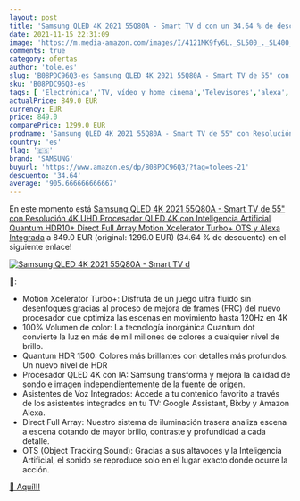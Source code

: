 ```yaml
---
layout: post
title: 'Samsung QLED 4K 2021 55Q80A - Smart TV d con un 34.64 % de descuento'
date: 2021-11-15 22:31:09
image: 'https://m.media-amazon.com/images/I/4121MK9fy6L._SL500_._SL400_.jpg'
comments: true
category: ofertas
author: 'tole.es'
slug: 'B08PDC96Q3-es Samsung QLED 4K 2021 55Q80A - Smart TV de 55" con...'
sku: 'B08PDC96Q3-es'
tags: [ 'Electrónica','TV, vídeo y home cinema','Televisores','alexa','samsung', ]
actualPrice: 849.0 EUR
currency: EUR
price: 849.0
comparePrice: 1299.0 EUR
prodname: 'Samsung QLED 4K 2021 55Q80A - Smart TV de 55" con Resolución 4K UHD  Procesador QLED 4K con Inteligencia Artificial  Quantum HDR10+  Direct Full Array  Motion Xcelerator Turbo+  OTS y Alexa Integrada'
country: 'es'
flag: '🇪🇸'
brand: 'SAMSUNG'
buyurl: 'https://www.amazon.es/dp/B08PDC96Q3/?tag=tolees-21'
descuento: '34.64'
average: '905.666666666667'
---
```


En este momento está [Samsung QLED 4K 2021 55Q80A - Smart TV de 55" con Resolución 4K UHD  Procesador QLED 4K con Inteligencia Artificial  Quantum HDR10+  Direct Full Array  Motion Xcelerator Turbo+  OTS y Alexa Integrada](https://www.amazon.es/dp/B08PDC96Q3/?tag=tolees-21) a 849.0 EUR (original: 1299.0 EUR) (34.64 %  de descuento) en el siguiente enlace!

[![Samsung QLED 4K 2021 55Q80A - Smart TV d](https://m.media-amazon.com/images/I/4121MK9fy6L._SL500_._SL400_.jpg)](https://www.amazon.es/dp/B08PDC96Q3/?tag=tolees-21)

🔎:

- Motion Xcelerator Turbo+: Disfruta de un juego ultra fluido sin desenfoques gracias al proceso de mejora de frames (FRC) del nuevo procesador que optimiza las escenas en movimiento hasta 120Hz en 4K
- 100% Volumen de color: La tecnología inorgánica Quantum dot convierte la luz en más de mil millones de colores a cualquier nivel de brillo.
- Quantum HDR 1500: Colores más brillantes con detalles más profundos. Un nuevo nivel de HDR
- Procesador QLED 4K con IA: Samsung transforma y mejora la calidad de sondo e imagen independientemente de la fuente de origen.
- Asistentes de Voz Integrados: Accede a tu contenido favorito a través de los asistentes integrados en tu TV: Google Assistant, Bixby y Amazon Alexa.
- Direct Full Array: Nuestro sistema de iluminación trasera analiza escena a escena dotando de mayor brillo, contraste y profundidad a cada detalle.
- OTS (Object Tracking Sound): Gracias a sus altavoces y la Inteligencia Artificial, el sonido se reproduce solo en el lugar exacto donde ocurre la acción.

[🛒 Aquí!!!](https://www.amazon.es/dp/B08PDC96Q3/?tag=tolees-21)
